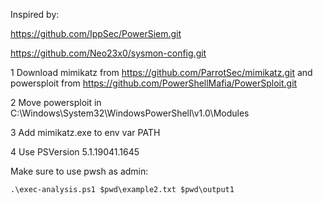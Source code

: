 Inspired by:

https://github.com/IppSec/PowerSiem.git 

https://github.com/Neo23x0/sysmon-config.git 

1 Download mimikatz from https://github.com/ParrotSec/mimikatz.git 
  and powersploit from https://github.com/PowerShellMafia/PowerSploit.git

2 Move powersploit in C:\Windows\System32\WindowsPowerShell\v1.0\Modules

3 Add mimikatz.exe to env var PATH

4 Use PSVersion  5.1.19041.1645

Make sure to use pwsh as admin:

`.\exec-analysis.ps1 $pwd\example2.txt $pwd\output1`

